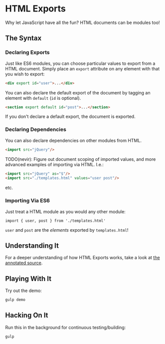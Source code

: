 # HTML Exports

Why let JavaScript have all the fun? HTML documents can be modules too!


## The Syntax

### Declaring Exports

Just like ES6 modules, you can choose particular values to export from a HTML 
document. Simply place an `export` attribute on any element with that you wish
to export:

```html
<div export id="user">...</div>
```

You can also declare the default export of the document by tagging an element
with `default` (`id` is optional).

```html
<section export default id="post">...</section>
```

If you don't declare a default export, the document is exported.


### Declaring Dependencies

You can also declare dependencies on other modules from HTML.

```html
<import src="jQuery"/>
```

TODO(nevir): Figure out document scoping of imported values, and more advanced
examples of importing via HTML. I.e.:

```html
<import src="jQuery" as="$"/>
<import src="./templates.html" values="user post"/>
```

etc.


### Importing Via ES6 

Just treat a HTML module as you would any other module:

```
import { user, post } from './templates.html'
```

`user` and `post` are the _elements_ exported by `templates.html`!


## Understanding It

For a deeper understanding of how HTML Exports works, take a look at
[the annotated source](https://nevir.github.io/html-exports).


## Playing With It

Try out the demo:

```sh
gulp demo
```


## Hacking On It

Run this in the background for continuous testing/building:

```sh
gulp
```
